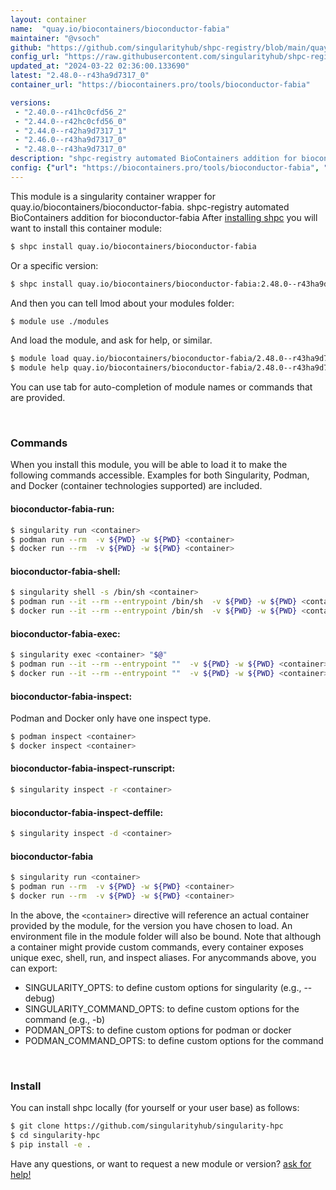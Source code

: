```yaml
---
layout: container
name:  "quay.io/biocontainers/bioconductor-fabia"
maintainer: "@vsoch"
github: "https://github.com/singularityhub/shpc-registry/blob/main/quay.io/biocontainers/bioconductor-fabia/container.yaml"
config_url: "https://raw.githubusercontent.com/singularityhub/shpc-registry/main/quay.io/biocontainers/bioconductor-fabia/container.yaml"
updated_at: "2024-03-22 02:36:00.133690"
latest: "2.48.0--r43ha9d7317_0"
container_url: "https://biocontainers.pro/tools/bioconductor-fabia"

versions:
 - "2.40.0--r41hc0cfd56_2"
 - "2.44.0--r42hc0cfd56_0"
 - "2.44.0--r42ha9d7317_1"
 - "2.46.0--r43ha9d7317_0"
 - "2.48.0--r43ha9d7317_0"
description: "shpc-registry automated BioContainers addition for bioconductor-fabia"
config: {"url": "https://biocontainers.pro/tools/bioconductor-fabia", "maintainer": "@vsoch", "description": "shpc-registry automated BioContainers addition for bioconductor-fabia", "latest": {"2.48.0--r43ha9d7317_0": "sha256:344530a62d417e89f5ac369052328fb838f640d639d68db67c5771c0a7c25981"}, "tags": {"2.40.0--r41hc0cfd56_2": "sha256:44b7c08f1dedd7567d6353bd0865a882d5470b490a431d0f03db116a9d7c14fa", "2.44.0--r42hc0cfd56_0": "sha256:e6b763536d2dafabad12d4c848257348a8e92eabd90f8db67aac6a804924e826", "2.44.0--r42ha9d7317_1": "sha256:1950104ff870bd02c6386c760d6fb6a9ec2cba22bcd7ddcb2275231bf4604798", "2.46.0--r43ha9d7317_0": "sha256:931c998cf17d7c8cb5dbef98e0e1510f5cc9353e5945c427e9d0ed376a06643a", "2.48.0--r43ha9d7317_0": "sha256:344530a62d417e89f5ac369052328fb838f640d639d68db67c5771c0a7c25981"}, "docker": "quay.io/biocontainers/bioconductor-fabia"}
---
```


This module is a singularity container wrapper for quay.io/biocontainers/bioconductor-fabia.
shpc-registry automated BioContainers addition for bioconductor-fabia
After [installing shpc](#install) you will want to install this container module:


```bash
$ shpc install quay.io/biocontainers/bioconductor-fabia
```

Or a specific version:

```bash
$ shpc install quay.io/biocontainers/bioconductor-fabia:2.48.0--r43ha9d7317_0
```

And then you can tell lmod about your modules folder:

```bash
$ module use ./modules
```

And load the module, and ask for help, or similar.

```bash
$ module load quay.io/biocontainers/bioconductor-fabia/2.48.0--r43ha9d7317_0
$ module help quay.io/biocontainers/bioconductor-fabia/2.48.0--r43ha9d7317_0
```

You can use tab for auto-completion of module names or commands that are provided.

<br>

### Commands

When you install this module, you will be able to load it to make the following commands accessible.
Examples for both Singularity, Podman, and Docker (container technologies supported) are included.

#### bioconductor-fabia-run:

```bash
$ singularity run <container>
$ podman run --rm  -v ${PWD} -w ${PWD} <container>
$ docker run --rm  -v ${PWD} -w ${PWD} <container>
```

#### bioconductor-fabia-shell:

```bash
$ singularity shell -s /bin/sh <container>
$ podman run --it --rm --entrypoint /bin/sh  -v ${PWD} -w ${PWD} <container>
$ docker run --it --rm --entrypoint /bin/sh  -v ${PWD} -w ${PWD} <container>
```

#### bioconductor-fabia-exec:

```bash
$ singularity exec <container> "$@"
$ podman run --it --rm --entrypoint ""  -v ${PWD} -w ${PWD} <container> "$@"
$ docker run --it --rm --entrypoint ""  -v ${PWD} -w ${PWD} <container> "$@"
```

#### bioconductor-fabia-inspect:

Podman and Docker only have one inspect type.

```bash
$ podman inspect <container>
$ docker inspect <container>
```

#### bioconductor-fabia-inspect-runscript:

```bash
$ singularity inspect -r <container>
```

#### bioconductor-fabia-inspect-deffile:

```bash
$ singularity inspect -d <container>
```



#### bioconductor-fabia

```bash
$ singularity run <container>
$ podman run --rm  -v ${PWD} -w ${PWD} <container>
$ docker run --rm  -v ${PWD} -w ${PWD} <container>
```


In the above, the `<container>` directive will reference an actual container provided
by the module, for the version you have chosen to load. An environment file in the
module folder will also be bound. Note that although a container
might provide custom commands, every container exposes unique exec, shell, run, and
inspect aliases. For anycommands above, you can export:

 - SINGULARITY_OPTS: to define custom options for singularity (e.g., --debug)
 - SINGULARITY_COMMAND_OPTS: to define custom options for the command (e.g., -b)
 - PODMAN_OPTS: to define custom options for podman or docker
 - PODMAN_COMMAND_OPTS: to define custom options for the command

<br>

### Install

You can install shpc locally (for yourself or your user base) as follows:

```bash
$ git clone https://github.com/singularityhub/singularity-hpc
$ cd singularity-hpc
$ pip install -e .
```

Have any questions, or want to request a new module or version? [ask for help!](https://github.com/singularityhub/singularity-hpc/issues)